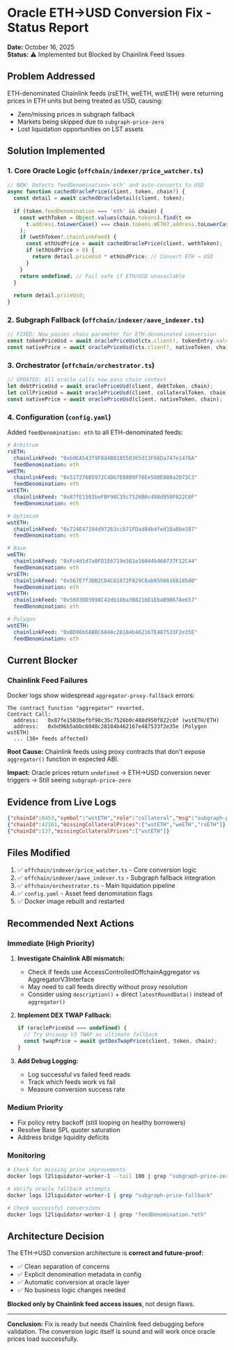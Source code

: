 # Oracle ETH→USD Conversion Fix - Status Report

**Date:** October 16, 2025  
**Status:** ⚠️ Implemented but Blocked by Chainlink Feed Issues

## Problem Addressed

ETH-denominated Chainlink feeds (rsETH, weETH, wstETH) were returning prices in ETH units but being treated as USD, causing:
- Zero/missing prices in subgraph fallback
- Markets being skipped due to `subgraph-price-zero` 
- Lost liquidation opportunities on LST assets

## Solution Implemented

### 1. Core Oracle Logic (`offchain/indexer/price_watcher.ts`)

```typescript
// NEW: Detects feedDenomination='eth' and auto-converts to USD
async function cachedOraclePrice(client, token, chain?) {
  const detail = await cachedOracleDetail(client, token);
  
  if (token.feedDenomination === 'eth' && chain) {
    const wethToken = Object.values(chain.tokens).find(t => 
      t.address.toLowerCase() === chain.tokens.WETH?.address.toLowerCase()
    );
    if (wethToken?.chainlinkFeed) {
      const ethUsdPrice = await cachedOraclePrice(client, wethToken);
      if (ethUsdPrice > 0) {
        return detail.priceUsd * ethUsdPrice; // Convert ETH → USD
      }
    }
    return undefined; // Fail safe if ETH/USD unavailable
  }
  
  return detail.priceUsd;
}
```

### 2. Subgraph Fallback (`offchain/indexer/aave_indexer.ts`)

```typescript
// FIXED: Now passes chain parameter for ETH-denominated conversion
const tokenPriceUsd = await oraclePriceUsd(ctx.client!, tokenEntry.value, chain);
const nativePrice = await oraclePriceUsd(ctx.client!, nativeToken, chain);
```

### 3. Orchestrator (`offchain/orchestrator.ts`)

```typescript
// UPDATED: All oracle calls now pass chain context
let debtPriceUsd = await oraclePriceUsd(client, debtToken, chain);
let collPriceUsd = await oraclePriceUsd(client, collateralToken, chain);
const nativePrice = await oraclePriceUsd(client, nativeToken, chain);
```

### 4. Configuration (`config.yaml`)

Added `feedDenomination: eth` to all ETH-denominated feeds:

```yaml
# Arbitrum
rsETH:
  chainlinkFeed: "0xb0EA543f9F8d4B818550365d13F66Da747e1476A"
  feedDenomination: eth
weETH:
  chainlinkFeed: "0x517276B5972C4Db7E88B9F76Ee500E888a2D73C3"
  feedDenomination: eth
wstETH:
  chainlinkFeed: "0x87fE1503beFBF98C35c7526B0c488d950F822C0F"
  feedDenomination: eth

# Optimism
wstETH:
  chainlinkFeed: "0x724E47194d97263ccb71FDad84b4fed18a8be387"
  feedDenomination: eth

# Base
weETH:
  chainlinkFeed: "0xFc4d1d7a8FD1E6719e361e16044b460737F12C44"
  feedDenomination: eth
wrsETH:
  chainlinkFeed: "0x567E7f3DB2CD4C81872F829C8ab6556616818580"
  feedDenomination: eth
wstETH:
  chainlinkFeed: "0x56038D3998C42db18ba3B821bD1EbaB9B678e657"
  feedDenomination: eth

# Polygon
wstETH:
  chainlinkFeed: "0xBD96b5ABBC6048c28184b462167E487533F2e35E"
  feedDenomination: eth
```

## Current Blocker

### Chainlink Feed Failures

Docker logs show widespread `aggregator-proxy-fallback` errors:

```
The contract function "aggregator" reverted.
Contract Call:
  address:   0x87fe1503befbf98c35c7526b0c488d950f822c0f (wstETH/ETH)
  address:   0xbd96b5abbc6048c28184b462167e487533f2e35e (Polygon wstETH)
  ... (30+ feeds affected)
```

**Root Cause:** Chainlink feeds using proxy contracts that don't expose `aggregator()` function in expected ABI.

**Impact:** Oracle prices return `undefined` → ETH→USD conversion never triggers → Still seeing `subgraph-price-zero`

## Evidence from Live Logs

```json
{"chainId":8453,"symbol":"wstETH","role":"collateral","msg":"subgraph-price-zero"}
{"chainId":42161,"missingCollateralPrices":["wstETH","weETH","rsETH"]}
{"chainId":137,"missingCollateralPrices":["wstETH"]}
```

## Files Modified

1. ✅ `offchain/indexer/price_watcher.ts` - Core conversion logic
2. ✅ `offchain/indexer/aave_indexer.ts` - Subgraph fallback integration  
3. ✅ `offchain/orchestrator.ts` - Main liquidation pipeline
4. ✅ `config.yaml` - Asset feed denomination flags
5. ✅ Docker image rebuilt and restarted

## Recommended Next Actions

### Immediate (High Priority)
1. **Investigate Chainlink ABI mismatch:**
   - Check if feeds use AccessControlledOffchainAggregator vs AggregatorV3Interface
   - May need to call feeds directly without proxy resolution
   - Consider using `description()` + direct `latestRoundData()` instead of `aggregator()`

2. **Implement DEX TWAP Fallback:**
   ```typescript
   if (oraclePriceUsd === undefined) {
     // Try Uniswap V3 TWAP as ultimate fallback
     const twapPrice = await getDexTwapPrice(client, token, chain);
   }
   ```

3. **Add Debug Logging:**
   - Log successful vs failed feed reads
   - Track which feeds work vs fail
   - Measure conversion success rate

### Medium Priority
- Fix policy retry backoff (still looping on healthy borrowers)
- Resolve Base SPL quoter saturation
- Address bridge liquidity deficits

### Monitoring
```bash
# Check for missing price improvements
docker logs l2liquidator-worker-1 --tail 100 | grep "subgraph-price-zero" | wc -l

# Verify oracle fallback attempts  
docker logs l2liquidator-worker-1 | grep "subgraph-price-fallback"

# Check successful conversions
docker logs l2liquidator-worker-1 | grep "feedDenomination.*eth"
```

## Architecture Decision

The ETH→USD conversion architecture is **correct and future-proof:**
- ✅ Clean separation of concerns
- ✅ Explicit denomination metadata in config
- ✅ Automatic conversion at oracle layer
- ✅ No business logic changes needed

**Blocked only by Chainlink feed access issues**, not design flaws.

---

**Conclusion:** Fix is ready but needs Chainlink feed debugging before validation. The conversion logic itself is sound and will work once oracle prices load successfully.
